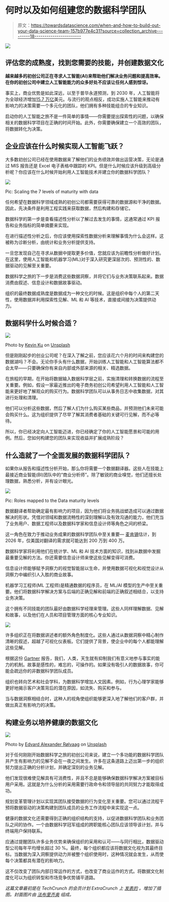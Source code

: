 # 何时以及如何组建您的数据科学团队

> 原文：<https://towardsdatascience.com/when-and-how-to-build-out-your-data-science-team-157b977e4c31?source=collection_archive---------18----------------------->

![](img/13ed4e3636b4bdb2be7b1cdedc67082e.png)

## 评估您的成熟度，找到您需要的技能，并创建数据文化

**越来越多的初创公司正在寻求人工智能(AI)来帮助他们解决业务问题和提高效率。在你的初创公司中建立人工智能能力的众多好处不应该让任何人感到惊讶。**

事实上，商业优势是如此深远，以至于普华永道预测，到 2030 年，人工智能将为全球经济增加[15.7 万亿](https://www.pwc.com/gx/en/issues/data-and-analytics/publications/artificial-intelligence-study.html)美元。与流行的观点相反，成功实施人工智能来推动有影响力的决策需要一个多元化的团队，他们拥有多种技能组合的专业知识。

启动你的人工智能之旅不是一件简单的事情——你需要提出探索性的问题，以确保相关的数据科学项目在正确的时间开始。此外，你需要确保建立一个高效的团队，将数据转化为决策。

## **企业应该在什么时候实现人工智能飞跃？**

大多数初创公司已经在使用数据来了解他们的业务绩效并做出运营决策，无论是通过 MIS 报告还是 Excel 电子表格中跟踪的 KPI。但是什么时候应该升级到高级分析呢？你应该在什么时候开始利用人工智能技术并建立你的数据科学团队？

![](img/3c82b9f00fe98f16caae48726e49a990.png)

Pic: Scaling the 7 levels of maturity with data

任何希望在数据科学领域成熟的初创公司都需要获得可靠的数据源和干净的数据。因此，先决条件是利用工程实践来获取数据，然后构建和存储它。

数据科学的第一步是查看描述性分析以了解过去发生的事情，这通常通过 KPI 报告和业务指标的简单摘要来实现。

在进行描述性分析之后，你应该使用探索性数据分析来理解事情为什么会这样。这被称为诊断分析，由统计和业务分析提供支持。

一旦您发现自己在寻求从数据中提取更多价值，您就应该为前瞻性分析做好计划。在这里，使用人工智能和机器学习(ML)对于深入研究更深层次的、预测性的、数据驱动的见解至关重要。

数据科学之旅的下一步是消费这些数据洞察，并将它们与业务决策联系起来。数据消费由叙述、信息设计和数据故事驱动。

组织的最终数据成熟度是数据成为一种文化的时候。这是组织中每个人的第二天性，使用数据并利用探索性见解、ML 和 AI 等技术，直接或间接为决策提供动力。

## **数据科学什么时候合适？**

![](img/6bad57e930eba80d080853181fc86bf0.png)

Photo by [Kevin Ku](https://unsplash.com/@ikukevk?utm_source=unsplash&utm_medium=referral&utm_content=creditCopyText) on [Unsplash](https://unsplash.com/?utm_source=unsplash&utm_medium=referral&utm_content=creditCopyText)

但是刚刚起步的创业公司呢？在深入了解之前，您应该花六个月的时间来构建您的数据湖吗？不会。无论你手头有什么数据，开始训练人工智能和人工智能算法都不会太早——只要确保你有来自内部或外部来源的相关、精选数据。

在旅程的早期，在开始将数据输入数据科学层之前，实施清理和转换数据的流程至关重要。例如，假设一家最近推出的电子商务初创公司希望利用人工智能和人工智能来更好地了解观众的购买行为。数据科学团队可以从事务日志中收集数据，对其进行处理和清理。

他们可以分析这些数据，然后了解人们为什么购买某些商品，并预测他们未来可能会购买什么。这为组织提供了尽早了解其消费者基础的关键可行见解，而不必等待。

所以，你已经决定向人工智能迈进，你已经确定了你的人工智能愿景和可能的用例。然后，您如何构建您的团队来实现收益并扩展成熟阶段？

## **什么造就了一个全面发展的数据科学团队？**

如果你从报告和描述性分析开始，那么你将需要一个数据翻译器。这些人在技能上最接近商业智能(BI)团队中的“商业分析师”。除了敏锐的商业嗅觉，他们还擅长处理数据，熟悉分析，并有设计眼光。

![](img/31e6e28459fc0a79ac6d2ea07ab683fd.png)

Pic: Roles mapped to the Data maturity levels

数据翻译者帮助确定最有影响力的项目，因为他们将业务挑战塑造成可以通过数据解决的形状。凭借对领域和数据流畅性的深刻理解以及有效沟通的能力，他们充当了业务用户、数据工程师以及数据科学家和信息设计师等角色之间的桥梁。

这一角色在致力于推动业务成果的数据科学团队中至关重要— [麦肯锡](https://www.mckinsey.com/~/media/mckinsey/business%20functions/mckinsey%20analytics/our%20insights/the%20age%20of%20analytics%20competing%20in%20a%20data%20driven%20world/the-age-of-analytics-full-report.ashx)估计，到 2026 年，仅美国对翻译的需求就可能达到 200 万到 400 万。

数据科学家将利用他们在统计学、ML 和 AI 技术方面的知识，找到从数据中发掘最重要见解的方法。你还需要信息设计师来使这些见解变得可消费。

信息设计师能够赋予洞察力的视觉智能层以生命，并使用数据可视化和视觉设计从洞察力中编织引人入胜的商业故事。

机器学习工程师(ML 工程师)是精通数据的程序员，在 ML/AI 模型的生产中至关重要。他们将数据科学解决方案与后端的正确见解和前端的正确叙述相结合，以支持业务决策。

这个拥有不同技能的团队最好由数据科学经理来管理。这些人同样理解数据、见解和故事，以及他们在人员和项目管理方面的核心专业知识。

![](img/4cbc835f70a06d3a119428169387fd52.png)

许多组织正在将数据讲述者的额外角色制度化。这些人通过从数据洞察中精心制作清晰的叙述，超越了可视化仪表板。它们提供了背景，使企业中的每个人都能理解这些见解。

根据这份 [Gartner](https://www.gartner.com/en/conferences/apac/data-analytics-india/gartner-insights/gc-research-foster-data-driven-culture) 报告，我们，人类，天生就有抑制我们有意义地参与事实的能力的机制。故事是感性的，难忘的，可操作的。如果没有吸引人的数据故事，你可能会疏远你的非数据科学团队成员。

组织也转向艺术和社会学科，为数据科学增加人文因素。例如，行为心理学家能够更好地揭示客户决策背后的潜在原因，如流失、购买和参与。

当与数据洞察相结合时，这种人的视角使组织能够更深入地了解他们的客户群，并做出真正有影响力的决策。

## **构建业务以培养健康的数据文化**

![](img/09e4ac4deaeba0fd9d173e69655eadeb.png)

Photo by [Edvard Alexander Rølvaag](https://unsplash.com/@edvardr?utm_source=unsplash&utm_medium=referral&utm_content=creditCopyText) on [Unsplash](https://unsplash.com/s/photos/hierarchy?utm_source=unsplash&utm_medium=referral&utm_content=creditCopyText)

对于任何刚刚开始数据科学之旅的初创公司来说，建立一个多功能的数据科学团队并产生有影响力的见解不会在一夜之间发生。许多在这条道路上迈出第一步的组织努力提出正确的分析计划，并确定深刻的业务见解。

他们发现很难使见解具有可消费性，并且不总是能够确保数据科学解决方案被目标用户采用。这就是为什么分析的采用需要行政命令和领导层的共同努力才能取得成功。

规划变革管理计划以实现其团队接受数据的行为变化至关重要。您可以通过流程干预将数据驱动的决策构建到团队成员的业务工作流程中来实现这一点。

健康的数据文化还需要得到正确的组织结构的支持，以促进数据科学团队和业务团队之间的协作。一个由数据科学冠军组成的跨职能核心团队应该领导该计划，并与终端用户保持联系。

应通过提醒团队许多业务优势来确保组织的采用和认可——与同行相比，数据驱动型公司每年平均增长超过 30 %。最终，每个组织都应该将数据文化视为其最终目标。当数据为深入洞察提供动力并被整个组织使用时，这种情况就会发生，从而使每个决策都具有潜在的影响力。

这不仅改变了团队内部日常运作的方式，也改变了商业运作的方式。将数据文化制度化可以为组织转型和市场竞争优势铺平道路。

*这篇文章最初是在 TechCrunch 的会员计划 ExtraCrunch 上* [*发表的*](https://techcrunch.com/2019/12/13/when-and-how-to-build-out-your-data-science-team/) *。增加了插图。封面图片由* [*法布里齐奥*](https://unsplash.com/@fabrizioverrecchia?utm_source=unsplash&utm_medium=referral&utm_content=creditCopyText) *组成。*